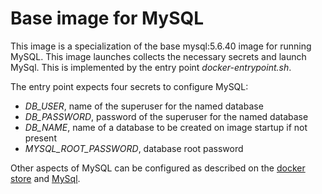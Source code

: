 Base image for MySQL
=
This image is a specialization of the base mysql:5.6.40 image for running MySQL.
This image launches collects the necessary secrets and launch MySql.
This is implemented by the entry point _docker-entrypoint.sh_.

The entry point expects four secrets to configure MySQL:
* *DB_USER*, name of the superuser for the named database
* *DB_PASSWORD*, password of the superuser for the named database
* *DB_NAME*, name of a database to be created on image startup if not present
* *MYSQL_ROOT_PASSWORD*, database root password

Other aspects of MySQL can be configured as described on the [docker store](https://hub.docker.com/_/mysql/)
and [MySql](https://dev.mysql.com/doc/refman/5.6/en/linux-installation-docker.html).

